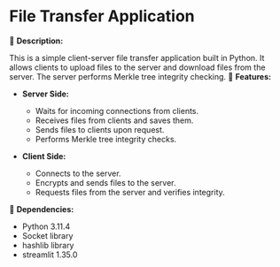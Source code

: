 # File Transfer Application

📁 **Description:**

This is a simple client-server file transfer application built in Python. It allows clients to upload files to the server and download files from the server. The server performs Merkle tree integrity checking.
🚀 **Features:**

- **Server Side:**
  - Waits for incoming connections from clients.
  - Receives files from clients and saves them.
  - Sends files to clients upon request.
  - Performs Merkle tree integrity checks.

- **Client Side:**
  - Connects to the server.
  - Encrypts and sends files to the server.
  - Requests files from the server and verifies integrity.

📝 **Dependencies:**

- Python 3.11.4
- Socket library
- hashlib library
- streamlit 1.35.0 
